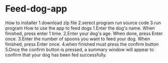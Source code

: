 # Feed-dog-app
How to installer
1.download zip file
2.serect program run source code
3.run program
How to use the app to feed dogs
1.Enter the dog's name. When finished, press enter 1 time.
2.Enter your dog's age. When done, press Enter once.
3.Enter the number of spoons you want to feed your dog. When finished, press Enter once.
4.when finished must press the confirm button
5.Once the confirm button is pressed, a summary window will appear to confirm that your dog has been fed successfully.
